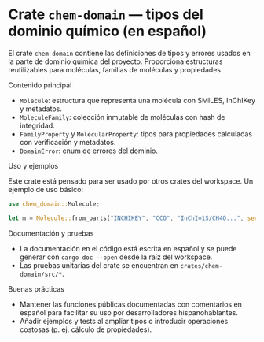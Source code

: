 # Crate `chem-domain` — tipos del dominio químico (en español)

El crate `chem-domain` contiene las definiciones de tipos y errores usados
en la parte de dominio química del proyecto. Proporciona estructuras
reutilizables para moléculas, familias de moléculas y propiedades.

Contenido principal

- `Molecule`: estructura que representa una molécula con SMILES, InChIKey
  y metadatos.
- `MoleculeFamily`: colección inmutable de moléculas con hash de integridad.
- `FamilyProperty` y `MolecularProperty`: tipos para propiedades calculadas
  con verificación y metadatos.
- `DomainError`: enum de errores del dominio.

Uso y ejemplos

Este crate está pensado para ser usado por otros crates del workspace. Un
ejemplo de uso básico:

```rust
use chem_domain::Molecule;

let m = Molecule::from_parts("INCHIKEY", "CCO", "InChI=1S/CH4O...", serde_json::json!({}));
```

Documentación y pruebas

- La documentación en el código está escrita en español y se puede generar
  con `cargo doc --open` desde la raíz del workspace.
- Las pruebas unitarias del crate se encuentran en `crates/chem-domain/src/*`.

Buenas prácticas

- Mantener las funciones públicas documentadas con comentarios en español
  para facilitar su uso por desarrolladores hispanohablantes.
- Añadir ejemplos y tests al ampliar tipos o introducir operaciones costosas
  (p. ej. cálculo de propiedades).
